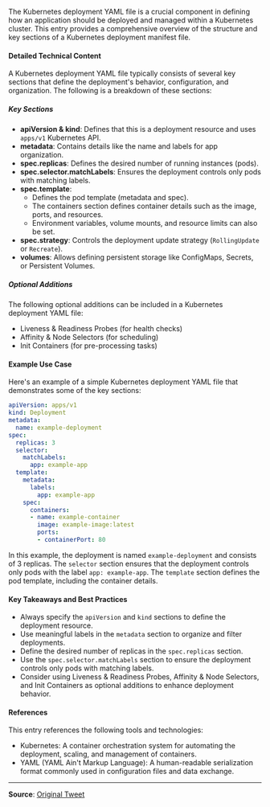 The Kubernetes deployment YAML file is a crucial component in defining how an application should be deployed and managed within a Kubernetes cluster. This entry provides a comprehensive overview of the structure and key sections of a Kubernetes deployment manifest file.

#### Detailed Technical Content
A Kubernetes deployment YAML file typically consists of several key sections that define the deployment's behavior, configuration, and organization. The following is a breakdown of these sections:

##### Key Sections
* **apiVersion & kind**: Defines that this is a deployment resource and uses `apps/v1` Kubernetes API.
* **metadata**: Contains details like the name and labels for app organization.
* **spec.replicas**: Defines the desired number of running instances (pods).
* **spec.selector.matchLabels**: Ensures the deployment controls only pods with matching labels.
* **spec.template**:
	+ Defines the pod template (metadata and spec).
	+ The containers section defines container details such as the image, ports, and resources.
	+ Environment variables, volume mounts, and resource limits can also be set.
* **spec.strategy**: Controls the deployment update strategy (`RollingUpdate` or `Recreate`).
* **volumes**: Allows defining persistent storage like ConfigMaps, Secrets, or Persistent Volumes.

##### Optional Additions
The following optional additions can be included in a Kubernetes deployment YAML file:
* Liveness & Readiness Probes (for health checks)
* Affinity & Node Selectors (for scheduling)
* Init Containers (for pre-processing tasks)

#### Example Use Case
Here's an example of a simple Kubernetes deployment YAML file that demonstrates some of the key sections:
```yml
apiVersion: apps/v1
kind: Deployment
metadata:
  name: example-deployment
spec:
  replicas: 3
  selector:
    matchLabels:
      app: example-app
  template:
    metadata:
      labels:
        app: example-app
    spec:
      containers:
      - name: example-container
        image: example-image:latest
        ports:
        - containerPort: 80
```
In this example, the deployment is named `example-deployment` and consists of 3 replicas. The `selector` section ensures that the deployment controls only pods with the label `app: example-app`. The `template` section defines the pod template, including the container details.

#### Key Takeaways and Best Practices
* Always specify the `apiVersion` and `kind` sections to define the deployment resource.
* Use meaningful labels in the `metadata` section to organize and filter deployments.
* Define the desired number of replicas in the `spec.replicas` section.
* Use the `spec.selector.matchLabels` section to ensure the deployment controls only pods with matching labels.
* Consider using Liveness & Readiness Probes, Affinity & Node Selectors, and Init Containers as optional additions to enhance deployment behavior.

#### References
This entry references the following tools and technologies:
* Kubernetes: A container orchestration system for automating the deployment, scaling, and management of containers.
* YAML (YAML Ain't Markup Language): A human-readable serialization format commonly used in configuration files and data exchange.

---
**Source**: [Original Tweet](https://twitter.com/i/web/status/1888703569395654704)